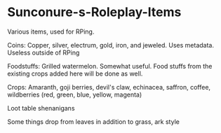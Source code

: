 # Sunconure-s-Roleplay-Items
Various items, used for RPing.

Coins: Copper, silver, electrum, gold, iron, and jeweled. Uses metadata. Useless outside of RPing

Foodstuffs: Grilled watermelon. Somewhat useful. Food stuffs from the existing crops added here will be done as well.

Crops: Amaranth, goji berries, devil's claw, echinacea, saffron, coffee, wildberries (red, green, blue, yellow, magenta)

Loot table shenanigans

Some things drop from leaves in addition to grass, ark style
